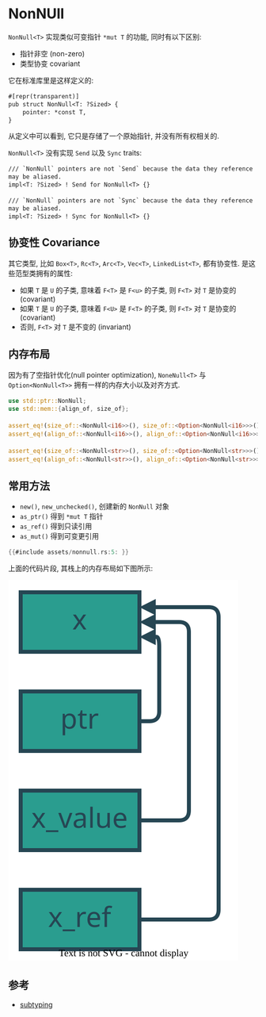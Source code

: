 # NonNUll

`NonNull<T>` 实现类似可变指针 `*mut T` 的功能, 同时有以下区别:

- 指针非空 (non-zero)
- 类型协变 covariant

它在标准库里是这样定义的:

```rust, ignore
#[repr(transparent)]
pub struct NonNull<T: ?Sized> {
    pointer: *const T,
}
```

从定义中可以看到, 它只是存储了一个原始指针, 并没有所有权相关的.

`NonNull<T>` 没有实现 `Send` 以及 `Sync` traits:

```rust, ignore
/// `NonNull` pointers are not `Send` because the data they reference may be aliased.
impl<T: ?Sized> ! Send for NonNull<T> {}

/// `NonNull` pointers are not `Sync` because the data they reference may be aliased.
impl<T: ?Sized> ! Sync for NonNull<T> {}
```

## 协变性 Covariance

其它类型, 比如 `Box<T>`, `Rc<T>`, `Arc<T>`, `Vec<T>`, `LinkedList<T>`, 都有协变性.
是这些范型类拥有的属性:

- 如果 `T` 是 `U` 的子类, 意味着 `F<T>` 是 `F<u>` 的子类, 则 `F<T>` 对 `T` 是协变的 (covariant)
- 如果 `T` 是 `U` 的子类, 意味着 `F<U>` 是 `F<T>` 的子类, 则 `F<T>` 对 `T` 是协变的 (covariant)
- 否则, `F<T>` 对 `T` 是不变的 (invariant)

## 内存布局

因为有了空指针优化(null pointer optimization),
`NoneNull<T>` 与 `Option<NonNull<T>>` 拥有一样的内存大小以及对齐方式.

```rust
use std::ptr::NonNull;
use std::mem::{align_of, size_of};

assert_eq!(size_of::<NonNull<i16>>(), size_of::<Option<NonNull<i16>>>());
assert_eq!(align_of::<NonNull<i16>>(), align_of::<Option<NonNull<i16>>>());

assert_eq!(size_of::<NonNull<str>>(), size_of::<Option<NonNull<str>>>());
assert_eq!(align_of::<NonNull<str>>(), align_of::<Option<NonNull<str>>>());
```

## 常用方法

- `new()`, `new_unchecked()`, 创建新的 `NonNull` 对象
- `as_ptr()` 得到 `*mut T` 指针
- `as_ref()` 得到只读引用
- `as_mut()` 得到可变更引用

```rust
{{#include assets/nonnull.rs:5: }}
```

上面的代码片段, 其栈上的内存布局如下图所示:

![NonNull Memory](assets/NonNull.svg)

## 参考

- [subtyping](https://doc.rust-lang.org/reference/subtyping.html#variance)

